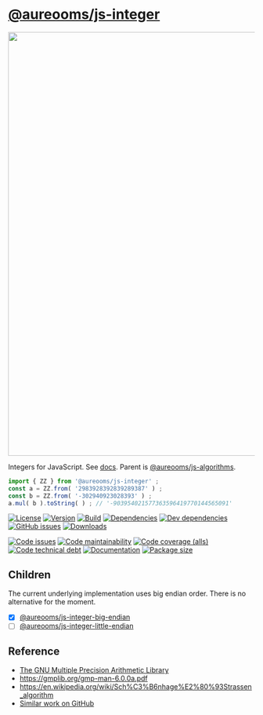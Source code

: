 [@aureooms/js-integer](https://aureooms.github.io/js-integer)
==

<img src="https://upload.wikimedia.org/wikipedia/commons/c/c1/Latex_integers.svg" width="864">

Integers for JavaScript.
See [docs](https://aureooms.github.io/js-integer).
Parent is [@aureooms/js-algorithms](https://github.com/aureooms/js-algorithms).

```js
import { ZZ } from '@aureooms/js-integer' ; 
const a = ZZ.from( '2983928392839289387' ) ;
const b = ZZ.from( '-302940923028393' ) ;
a.mul( b ).toString( ) ; // '-903954021577363596419770144565091'
```

[![License](https://img.shields.io/github/license/aureooms/js-integer.svg)](https://raw.githubusercontent.com/aureooms/js-integer/master/LICENSE)
[![Version](https://img.shields.io/npm/v/@aureooms/js-integer.svg)](https://www.npmjs.org/package/@aureooms/js-integer)
[![Build](https://img.shields.io/travis/aureooms/js-integer/master.svg)](https://travis-ci.org/aureooms/js-integer/branches)
[![Dependencies](https://img.shields.io/david/aureooms/js-integer.svg)](https://david-dm.org/aureooms/js-integer)
[![Dev dependencies](https://img.shields.io/david/dev/aureooms/js-integer.svg)](https://david-dm.org/aureooms/js-integer?type=dev)
[![GitHub issues](https://img.shields.io/github/issues/aureooms/js-integer.svg)](https://github.com/aureooms/js-integer/issues)
[![Downloads](https://img.shields.io/npm/dm/@aureooms/js-integer.svg)](https://www.npmjs.org/package/@aureooms/js-integer)

[![Code issues](https://img.shields.io/codeclimate/issues/aureooms/js-integer.svg)](https://codeclimate.com/github/aureooms/js-integer/issues)
[![Code maintainability](https://img.shields.io/codeclimate/maintainability/aureooms/js-integer.svg)](https://codeclimate.com/github/aureooms/js-integer/trends/churn)
[![Code coverage (alls)](https://img.shields.io/coveralls/github/aureooms/js-integer/master.svg)](https://coveralls.io/r/aureooms/js-integer)
[![Code technical debt](https://img.shields.io/codeclimate/tech-debt/aureooms/js-integer.svg)](https://codeclimate.com/github/aureooms/js-integer/trends/technical_debt)
[![Documentation](https://aureooms.github.io/js-integer/badge.svg)](https://aureooms.github.io/js-integer/source.html)
[![Package size](https://img.shields.io/bundlephobia/minzip/@aureooms/js-integer)](https://bundlephobia.com/result?p=@aureooms/js-integer)

## Children

The current underlying implementation uses big endian order. There is no
alternative for the moment.

  - [x] [@aureooms/js-integer-big-endian](https://github.com/aureooms/js-integer-big-endian)
  - [ ] [@aureooms/js-integer-little-endian](https://github.com/aureooms/js-integer-little-endian)

## Reference

 - [The GNU Multiple Precision Arithmetic Library](https://gmplib.org/)
 - https://gmplib.org/gmp-man-6.0.0a.pdf
 - https://en.wikipedia.org/wiki/Sch%C3%B6nhage%E2%80%93Strassen_algorithm
 - [Similar work on GitHub](https://github.com/search?l=JavaScript&o=desc&q=bigint&s=stars&type=Repositories)
